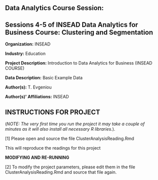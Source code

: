 Data Analytics Course Session: 
---------------------------------------------------------
Sessions 4-5 of INSEAD Data Analytics for Business Course: Clustering and Segmentation
---------------------------------------------------------


**Organization:** INSEAD

**Industry:** Education

**Project Description:** Introduction to Data Analytics for Business (INSEAD COURSE)

**Data Description:** Basic Example Data

**Author(s):** T. Evgeniou

**Author(s)' Affiliations:** INSEAD

INSTRUCTIONS FOR PROJECT
---------------------------------------------------------

(*NOTE: The very first time you run the project it may take a couple of minutes as it will also install all necessary R libraries.*).

[1] Please open and source the file ClusterAnalysisReading.Rmd 

This will reproduce the readings for this project

**MODIFYING AND RE-RUNNING**

[2] To modify the project parameters, please edit them in the file  ClusterAnalysisReading.Rmd and source that file again. 